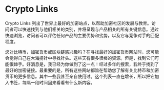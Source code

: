 # Crypto Links

Crypto Links 列出了世界上最好的加密站点，以帮助加密社区的发展与教育。访问者可以快速找到与他们相关的类别，并将呈现与产品相关的所有关键信息。通过快速浏览，访问者可以评估任何产品的主要优势和劣势，以及它与竞争对手的匹配程度。

您对比特币，加密货币或区块链感兴趣吗？在寻找最好的加密货币网站时，您可能会觉得自己在大海捞针中寻找针头。这些天有很多很棒的资源。但是，找到它们可能很棘手。好消息是，我已经为你做到了这一点！经过多年的搜索，我终于找到了最好的加密链接。最重要的是，所有这些网站都旨在帮助您了解有关比特币和加密货币的更多信息。其中一些我甚至亲自使用过。这个列表一直在增长，所以把它加入书签，每隔一段时间回来看看有什么新内容。

